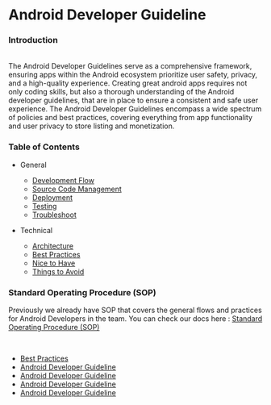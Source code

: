 # Android Developer Guideline

### Introduction

<br>
The Android Developer Guidelines serve as a comprehensive framework, ensuring apps within the Android ecosystem
prioritize user safety, privacy, and a high-quality experience. Creating great android apps requires not only coding
skills, but also a thorough understanding of the Android developer guidelines, that are in place to ensure a consistent
and safe user experience. The Android Developer Guidelines encompass a wide spectrum of policies and best practices,
covering everything from app functionality and user privacy to store listing and monetization.

### Table of Contents

* General
    * [Development Flow](modules/development_flow.md)
    * [Source Code Management](modules/source_code_management.md)
    * [Deployment](modules/deployment.md)
    * [Testing](modules/testing.md)
    * [Troubleshoot](modules/troubleshoot.md)

* Technical
    * [Architecture](modules/architecture.md)
    * [Best Practices](modules/best_practices.md)
    * [Nice to Have](modules/nice_to_have.md)
    * [Things to Avoid](modules/things_to_avoid.md)

### Standard Operating Procedure (SOP)

Previously we already have SOP that covers the general flows and practices for Android Developers in the team.
You can check our docs
here : [Standard Operating Procedure (SOP)](https://docs.google.com/document/d/1J9to_c7gRD0hfPBoDieg1p0OnEctFwKpAbA7eEbkFA4/edit?usp=sharing)

<br>

* [Best Practices](modules%2Fbest_practices.md)
* [Android Developer Guideline](#modules/android-developer-guideline)
* [Android Developer Guideline](#android-developer-guideline)
* [Android Developer Guideline](#android-developer-guideline)
* [Android Developer Guideline](#android-developer-guideline)


